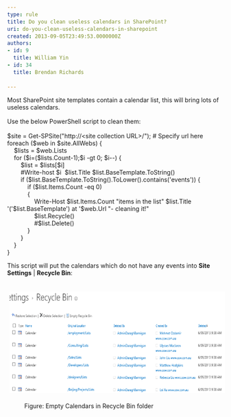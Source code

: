 ```yaml
---
type: rule
title: Do you clean useless calendars in SharePoint?
uri: do-you-clean-useless-calendars-in-sharepoint
created: 2013-09-05T23:49:53.0000000Z
authors:
- id: 9
  title: William Yin
- id: 34
  title: Brendan Richards

---
```




<span class='intro'> Most SharePoint site templates contain a calendar list, this will bring lots of useless calendars.<p></p> </span>

<p>​Use the below PowerShell&#160;script to clean them&#58;<span style="line-height&#58;1.6;">​​</span></p><p class="ssw15-rteElement-CodeArea">$site = Get-SPSite(&quot;http&#58;//&lt;site collection URL&gt;/&quot;); # Specify url here​<br>​foreach ($web in $site.AllWebs) &#123;&#160; &#160;&#160;​<br>&#160; &#160; $lists = $web.Lists<br>&#160; &#160; for ($i=($lists.Count-1);$i -gt 0; $i--) &#123; &#160;<br>&#160; &#160; &#160; &#160; $list = $lists[$i]<br>&#160; &#160; &#160; &#160; #Write-host $i &#160;$list.Title $list.BaseTemplate.ToString()<br>&#160; &#160; &#160; &#160; if ($list.BaseTemplate.ToString().ToLower().contains('events')) &#123; &#160; &#160; &#160;<br>&#160; &#160; &#160; &#160; &#160; &#160; if ($list.Items.Count -eq 0)<br>&#160; &#160; &#160; &#160; &#160; &#160; &#123;​<br>&#160; &#160; &#160; &#160; &#160; &#160; &#160; &#160; Write-Host $list.Items.Count &quot;items in the list&quot; $list.Title '('$list.BaseTemplate') at '$web.Url &quot;- cleaning it!&quot;<br>&#160; &#160; &#160; &#160; &#160; &#160; &#160; &#160; $list.Recycle()<br>&#160; &#160; &#160; &#160; &#160; &#160; &#160; &#160; #$list.Delete()<br>&#160; &#160; &#160; &#160; &#160; &#160; &#125;<br>&#160; &#160; &#160; &#160; &#125;<br>&#160; &#160; &#125;<br>&#125; &#160;​<br></p><p>This script will put the calendars which do not have any events into <strong>Site Settings</strong> |&#160;<strong>Recycle Bin</strong>&#58;<br></p><dl class="ssw15-rteElement-ImageArea">​<img src="./EmptyCalendarsInRecyckeBin.png" alt="EmptyCalendarsInRecyckeBin.png" style="margin&#58;5px;width&#58;650px;height&#58;236px;" /></dl><dd class="ssw15-rteElement-FigureNormal">​Figure&#58; Empty Calendars in Recycle Bin folder</dd><p class="ssw15-rteElement-P">​<br></p>


